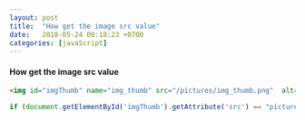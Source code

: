 ```yaml
---
layout: post
title:  "How get the image src value"
date:   2018-05-24 00:18:23 +0700
categories: [javaScript]
---
```


#### How get the image src value
```html
<img id="imgThumb" name="img_thumb" src="/pictures/img_thumb.png"  alt="imgThumb" />
```
```javascript
if (document.getElementById('imgThumb').getAttribute('src') == "pictures/imgThumb.png")
```
